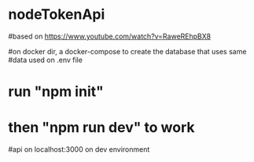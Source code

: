 # nodeTokenApi
#based on https://www.youtube.com/watch?v=RaweREhpBX8

#on docker dir, a docker-compose to create the database that uses same 
#data used on .env file
# run "npm init"
# then "npm run dev" to work

#api on localhost:3000 on dev environment 
